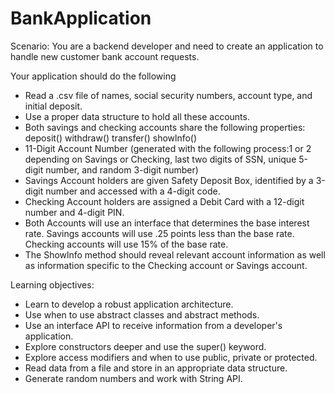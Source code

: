 # BankApplication

Scenario: You are a backend developer and need to create an
application to handle new customer bank account requests.

Your application should do the following
- Read a .csv file of names, social security numbers, account type, and initial deposit.
- Use a proper data structure to hold all these accounts.
- Both savings and checking accounts share the following properties:
deposit()
withdraw()
transfer()
showlnfo()
- 11-Digit Account Number (generated with the following process:1 or 2 depending on Savings
or Checking, last two digits of SSN, unique 5-digit number, and random 3-digit number)
- Savings Account holders are given Safety Deposit Box, identified by a 3-digit number and
accessed with a 4-digit code.
- Checking Account holders are assigned a Debit Card with a 12-digit number and 4-digit PIN.
- Both Accounts will use an interface that determines the base interest rate.
Savings accounts will use .25 points less than the base rate.
Checking accounts will use 15% of the base rate.
- The Showlnfo method should reveal relevant account information as well as information
specific to the Checking account or Savings account.

Learning objectives:
- Learn to develop a robust application architecture.
- Use when to use abstract classes and abstract methods.
- Use an interface API to receive information from a developer's application.
- Explore constructors deeper and use the super() keyword.
- Explore access modifiers and when to use public, private or protected.
- Read data from a file and store in an appropriate data structure.
- Generate random numbers and work with String API.
